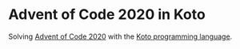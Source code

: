 # Advent of Code 2020 in Koto

Solving [Advent of Code 2020][1] with the [Koto programming language][2].

[1]: https://adventofcode.com/2020
[2]: https://github.com/koto-lang/koto
